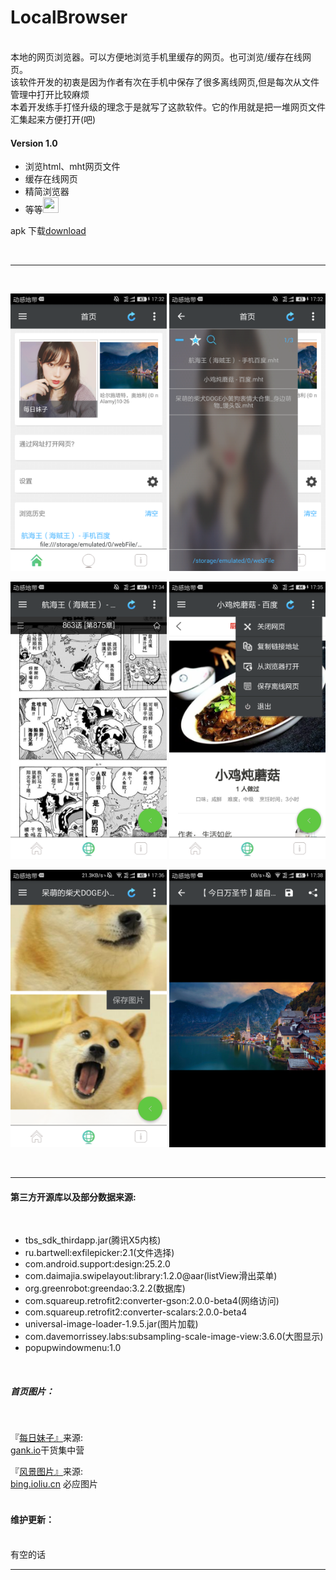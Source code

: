 LocalBrowser
===========================
<br>
本地的网页浏览器。可以方便地浏览手机里缓存的网页。也可浏览/缓存在线网页。
<br>
该软件开发的初衷是因为作者有次在手机中保存了很多离线网页,但是每次从文件管理中打开比较麻烦
<br>
本着开发练手打怪升级的理念于是就写了这款软件。它的作用就是把一堆网页文件汇集起来方便打开(吧)
<br>

#### Version 1.0

* 浏览html、mht网页文件
* 缓存在线网页
* 精简浏览器
* 等等<img width="25" height="25" src="http://img.pconline.com.cn/images/upload/upc/tx/pcdlc/1612/07/c348/31721713_1481118426266.jpg">


apk 下载<a href='https://github.com/xiaJue/LocalBrowser/raw/master/localBrowser.apk'>download</a>

<br>

*****

<br>

<img width="250" height="444" src="/%E6%88%AA%E5%9B%BE/Screenshot_2017-10-31-17-32-45.png"> <img width="250" height="444" src="/%E6%88%AA%E5%9B%BE/Screenshot_2017-10-31-17-32-55.png"> 

<img width="250" height="444" src="/%E6%88%AA%E5%9B%BE/Screenshot_2017-10-31-17-34-02.png"> <img width="250" height="444" src="/%E6%88%AA%E5%9B%BE/Screenshot_2017-10-31-17-35-24.png"> 

<img width="250" height="444" src="/%E6%88%AA%E5%9B%BE/Screenshot_2017-10-31-17-36-59.png"> <img width="250" height="444" src="/%E6%88%AA%E5%9B%BE/Screenshot_2017-10-31-17-38-21.png"> 

<br>

*****

#### 第三方开源库以及部分数据来源:

<br>

* tbs_sdk_thirdapp.jar(腾讯X5内核)
* ru.bartwell:exfilepicker:2.1(文件选择)
* com.android.support:design:25.2.0
* com.daimajia.swipelayout:library:1.2.0@aar(listView滑出菜单)
* org.greenrobot:greendao:3.2.2(数据库)
* com.squareup.retrofit2:converter-gson:2.0.0-beta4(网络访问)
* com.squareup.retrofit2:converter-scalars:2.0.0-beta4
* universal-image-loader-1.9.5.jar(图片加载)
* com.davemorrissey.labs:subsampling-scale-image-view:3.6.0(大图显示)
* popupwindowmenu:1.0

<br>

##### 首页图片：

<br>

『<a href='#'>每日妹子』</a>来源:<br>
        <a href='http://gank.io/'>gank.io</a>干货集中营
        <br>
        
『<a href='#'>风景图片』</a>来源:<br>
            <a href='https://bing.ioliu.cn/'>bing.ioliu.cn</a>
            必应图片
            <br>
<br>

#### 维护更新：

<br>
有空的话
<br>

*****

